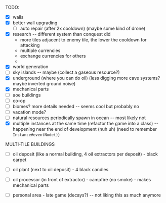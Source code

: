 TODO:
- [x] walls
- [x] better wall upgrading
  - [ ] auto repair (after 2x cooldown) (maybe some kind of drone)
- [x] research -- different system than conquest did 
  - more tiles adjacent to enemy tile, the lower the cooldown for attacking
  - multiple currencies
  - exchange currencies for others
  - 
- [x] world generation
- [ ] sky islands -- maybe (collect a gaseous resource?)
- [x] underground (where you can do oil) (less digging more cave systems? maybe inverted ground noise)
- [x] mechanical parts
- [ ] aoe buildings
- [ ] co-op
- [ ] biomes? more details needed -- seems cool but probably no
- [ ] vacation mode?
- [ ] natural resources periodically spawn in ocean -- most likely not
- [x] multiple instances at the same time (refactor the game into a class) -- happening near the end of development (nuh uh)
  (need to remember `Instance#eventNode()`)

MULTI-TILE BUILDINGS
- [ ] oil deposit (like a normal building, 4 oil extractors per deposit) - black carpet
- [ ] oil plant (next to oil deposit) - 4 black candles 
- [ ] oil processor (in front of extractor) - campfire (no smoke) - makes mechanical parts


- [ ] personal area - late game (decays?) -- not liking this as much anymore